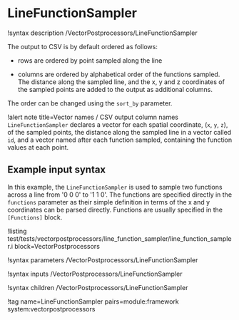 # LineFunctionSampler

!syntax description /VectorPostprocessors/LineFunctionSampler

The output to CSV is by default ordered as follows:

- rows are ordered by point sampled along the line

- columns are ordered by alphabetical order of the functions sampled. The distance along the sampled line, and the x, y and z coordinates of the sampled points are added to the output as additional columns.


The order can be changed using the `sort_by` parameter.

!alert note title=Vector names / CSV output column names
`LineFunctionSampler` declares a vector for each spatial coordinate, (`x`, `y`, `z`), of the sampled points,
the distance along the sampled line in a vector called `id`,
and a vector named after each function sampled, containing the function values at each point.

## Example input syntax

In this example, the `LineFunctionSampler` is used to sample two functions across a line from '0 0 0' to '1 1 0'. The functions are specified directly in the `functions` parameter as their simple definition in terms of the x and y coordinates can be parsed directly. Functions are usually specified in the `[Functions]` block.

!listing test/tests/vectorpostprocessors/line_function_sampler/line_function_sampler.i block=VectorPostprocessors

!syntax parameters /VectorPostprocessors/LineFunctionSampler

!syntax inputs /VectorPostprocessors/LineFunctionSampler

!syntax children /VectorPostprocessors/LineFunctionSampler

!tag name=LineFunctionSampler pairs=module:framework system:vectorpostprocessors
